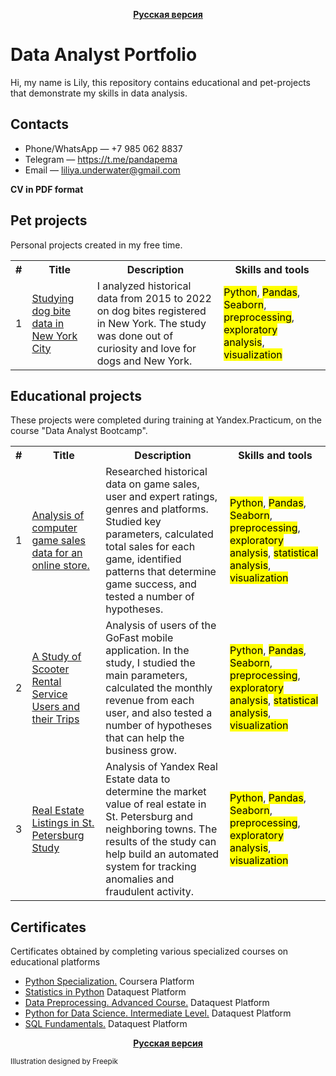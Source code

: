 <p align="center"><a href="https://github.com/lily-pogodina/Data-Analyst-Portfolio-Ru"><b>Русская версия</b></a></p>


# Data Analyst Portfolio

Hi, my name is Lily, this repository contains educational and pet-projects that demonstrate my skills in data analysis.
## Contacts

* Phone/WhatsApp — +7 985 062 8837
* Telegram — https://t.me/pandapema
* Email — liliya.underwater@gmail.com

**CV in PDF format**

## Pet projects

Personal projects created in my free time.

<table>
<tr>
<th>#</th>
<th>Title</th>
<th>Description</th>
<th>Skills and tools</th>
</tr>
<tr>
<td>1</td>
<td><a href="https://github.com/lily-pogodina/Data-Analyst-Portfolio-En/tree/main/Dog_bites_analysys_en">Studying dog bite data in New York City</a></td>
<td>I analyzed historical data from 2015 to 2022 on dog bites registered in New York. The study was done out of curiosity and love for dogs and New York.</td>
<td> <mark>Python</mark>, <mark>Pandas</mark>, <mark>Seaborn</mark>, <mark>preprocessing</mark>, <mark>exploratory analysis</mark>, <mark>visualization</mark></td>
</tr>
</table>

## Educational projects

These projects were completed during training at Yandex.Practicum, on the course "Data Analyst Bootcamp".

<table>
  <tr>
    <th>#</th>
    <th>Title</th>
    <th>Description</th>
    <th>Skills and tools</th>
  </tr>

   <tr>
    <td>1</td>
    <td><a href="https://github.com/lily-pogodina/Data-Analyst-Portfolio-En/tree/main/Video_game_sales_study_en">Analysis of computer game sales data for an online store.</a></td>
    <td>
     Researched historical data on game sales, user and expert ratings, genres and platforms.
Studied key parameters, calculated total sales for each game, identified patterns that determine game success, and tested a number of hypotheses.
    </td>
    <td><mark>Python</mark>, <mark>Pandas</mark>, <mark>Seaborn</mark>, <mark>preprocessing</mark>, <mark>exploratory analysis</mark>, <mark>statistical analysis</mark>, <mark>visualization</mark></td>
  </tr>


   <tr>
    <td>2</td>
    <td><a href="https://github.com/lily-pogodina/Data-Analyst-Portfolio-En/tree/main/Scooter_Rental_Service_en">A Study of Scooter Rental Service Users and their Trips</a></td>
    <td>Analysis of users of the GoFast mobile application. In the study, I studied the main parameters, calculated the monthly revenue from each user, and also tested a number of hypotheses that can help the business grow.</td>
    <td><mark>Python</mark>, <mark>Pandas</mark>, <mark>Seaborn</mark>, <mark>preprocessing</mark>, <mark>exploratory analysis</mark>, <mark>statistical analysis</mark>, <mark>visualization</mark></td>
  </tr>
  
  <tr>
    <td>3</td>
    <td><a href="https://github.com/lily-pogodina/Data-Analyst-Portfolio-En/tree/main/Real_estate_listings_in_st.Petersburg_sudy_en">Real Estate Listings in St. Petersburg Study</a></td>
    <td>Analysis of Yandex Real Estate data to determine the market value of real estate in St. Petersburg and neighboring towns. The results of the study can help build an automated system for tracking anomalies and     fraudulent activity. </td>
  <td> <mark>Python</mark>, <mark>Pandas</mark>, <mark>Seaborn</mark>, <mark>preprocessing</mark>, <mark>exploratory analysis</mark>, <mark>visualization</mark></td>
  </tr>
</table>

## Certificates

Certificates obtained by completing various specialized courses on educational platforms
* [Python Specialization.](https://github.com/lily-pogodina/Certificates/blob/main/Python_specialization.pdf) Coursera Platform
* [Statistics in Python](https://github.com/lily-pogodina/Certificates/blob/main/Liliya-Pogodina--Intermediate-Statistics-in-Python.pdf) Dataquest Platform
* [Data Preprocessing. Advanced Course.](https://github.com/lily-pogodina/Certificates/blob/main/liliya-pogodina-python-data-cleaning-advanced.pdf) Dataquest Platform
* [Python for Data Science. Intermediate Level.](https://github.com/lily-pogodina/Certificates/blob/main/liliya-pogodina-python-for-data-science-intermediate.pdf) Dataquest Platform
* [SQL Fundamentals.](https://github.com/lily-pogodina/Certificates/blob/main/liliya-pogodina-sql-fundamentals.pdf) Dataquest Platform

<p align="center"><a href="https://github.com/lily-pogodina/Data-Analyst-Portfolio-Ru"><b>Русская версия</b></a></p>

<sup>Illustration designed by Freepik</sup>



